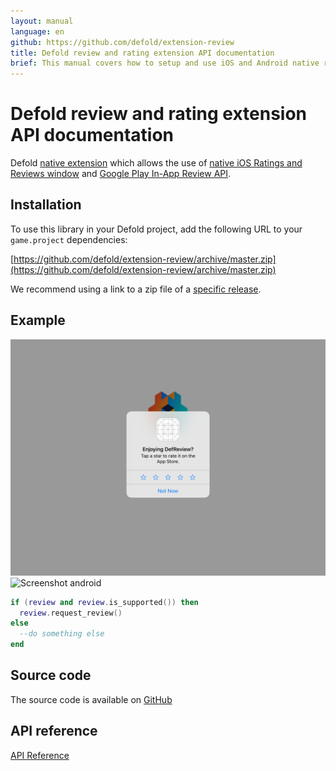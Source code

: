 ```yaml
---
layout: manual
language: en
github: https://github.com/defold/extension-review
title: Defold review and rating extension API documentation
brief: This manual covers how to setup and use iOS and Android native review and rating popups in Defold.
---
```


# Defold review and rating extension API documentation

Defold [native extension](https://www.defold.com/manuals/extensions/) which allows the use of [native iOS Ratings and Reviews window](https://developer.apple.com/ios/human-interface-guidelines/system-capabilities/ratings-and-reviews/) and [Google Play In-App Review API](https://developer.android.com/guide/playcore/in-app-review).

## Installation
To use this library in your Defold project, add the following URL to your `game.project` dependencies:

[https://github.com/defold/extension-review/archive/master.zip](https://github.com/defold/extension-review/archive/master.zip)

We recommend using a link to a zip file of a [specific release](https://github.com/defold/extension-review/releases).

## Example
![screenshot iOS](example_image.png)
![Screenshot android](https://user-images.githubusercontent.com/2209596/95632078-26a1d400-0a85-11eb-8d34-e25ec25d8b29.png)

```lua
if (review and review.is_supported()) then
  review.request_review()
else
  --do something else
end
```


## Source code

The source code is available on [GitHub](https://github.com/defold/extension-review)


## API reference
[API Reference](/extension-review/api)